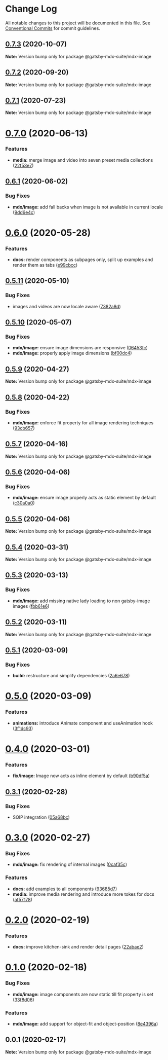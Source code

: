 # Change Log

All notable changes to this project will be documented in this file.
See [Conventional Commits](https://conventionalcommits.org) for commit guidelines.

## [0.7.3](https://github.com/axe312ger/gatsby-mdx-suite/compare/@gatsby-mdx-suite/mdx-image@0.7.2...@gatsby-mdx-suite/mdx-image@0.7.3) (2020-10-07)

**Note:** Version bump only for package @gatsby-mdx-suite/mdx-image





## [0.7.2](https://github.com/axe312ger/gatsby-mdx-suite/compare/@gatsby-mdx-suite/mdx-image@0.7.1...@gatsby-mdx-suite/mdx-image@0.7.2) (2020-09-20)

**Note:** Version bump only for package @gatsby-mdx-suite/mdx-image





## [0.7.1](https://github.com/axe312ger/gatsby-mdx-suite/compare/@gatsby-mdx-suite/mdx-image@0.7.0...@gatsby-mdx-suite/mdx-image@0.7.1) (2020-07-23)

**Note:** Version bump only for package @gatsby-mdx-suite/mdx-image





# [0.7.0](https://github.com/axe312ger/gatsby-suite-mdx/compare/@gatsby-mdx-suite/mdx-image@0.6.1...@gatsby-mdx-suite/mdx-image@0.7.0) (2020-06-13)


### Features

* **media:** merge image and video into seven preset media collections ([22f53e7](https://github.com/axe312ger/gatsby-suite-mdx/commit/22f53e794c5fda6d87682b46f81d617dedca216d))





## [0.6.1](https://github.com/axe312ger/gatsby-suite-mdx/compare/@gatsby-mdx-suite/mdx-image@0.6.0...@gatsby-mdx-suite/mdx-image@0.6.1) (2020-06-02)


### Bug Fixes

* **mdx/image:** add fall backs when image is not available in current locale ([9dd6e4c](https://github.com/axe312ger/gatsby-suite-mdx/commit/9dd6e4cbf65705d5117cef90876db3a569971aeb))





# [0.6.0](https://github.com/axe312ger/gatsby-suite-mdx/compare/@gatsby-mdx-suite/mdx-image@0.5.11...@gatsby-mdx-suite/mdx-image@0.6.0) (2020-05-28)


### Features

* **docs:** render components as subpages only, split up examples and render them as tabs ([e99cbcc](https://github.com/axe312ger/gatsby-suite-mdx/commit/e99cbcc1dc6ef76b1d419d8678628fd93dbef9c2))





## [0.5.11](https://github.com/axe312ger/gatsby-suite-mdx/compare/@gatsby-mdx-suite/mdx-image@0.5.10...@gatsby-mdx-suite/mdx-image@0.5.11) (2020-05-10)


### Bug Fixes

* images and videos are now locale aware ([7382a8d](https://github.com/axe312ger/gatsby-suite-mdx/commit/7382a8dceed2489fef5bf39927054074bf8e9b1a))





## [0.5.10](https://github.com/axe312ger/gatsby-suite-mdx/compare/@gatsby-mdx-suite/mdx-image@0.5.9...@gatsby-mdx-suite/mdx-image@0.5.10) (2020-05-07)


### Bug Fixes

* **mdx/image:** ensure image dimensions are responsive ([06453fc](https://github.com/axe312ger/gatsby-suite-mdx/commit/06453fc57629d7d1329453b868cb385be0c38e06))
* **mdx/image:** properly apply image dimensions ([bf00dc4](https://github.com/axe312ger/gatsby-suite-mdx/commit/bf00dc491879aa7ed384f04cd3f4af78bff27146))





## [0.5.9](https://github.com/axe312ger/gatsby-suite-mdx/compare/@gatsby-mdx-suite/mdx-image@0.5.8...@gatsby-mdx-suite/mdx-image@0.5.9) (2020-04-27)

**Note:** Version bump only for package @gatsby-mdx-suite/mdx-image





## [0.5.8](https://github.com/axe312ger/gatsby-suite-mdx/compare/@gatsby-mdx-suite/mdx-image@0.5.7...@gatsby-mdx-suite/mdx-image@0.5.8) (2020-04-22)


### Bug Fixes

* **mdx/image:** enforce fit property for all image rendering techniques ([93cb657](https://github.com/axe312ger/gatsby-suite-mdx/commit/93cb657a9bcb7bda90cb02ca68f3c1686ae70e9c))





## [0.5.7](https://github.com/axe312ger/gatsby-suite-mdx/compare/@gatsby-mdx-suite/mdx-image@0.5.6...@gatsby-mdx-suite/mdx-image@0.5.7) (2020-04-16)

**Note:** Version bump only for package @gatsby-mdx-suite/mdx-image





## [0.5.6](https://github.com/axe312ger/gatsby-suite-mdx/compare/@gatsby-mdx-suite/mdx-image@0.5.5...@gatsby-mdx-suite/mdx-image@0.5.6) (2020-04-06)


### Bug Fixes

* **mdx/image:** ensure image properly acts as static element by default ([c30a0a0](https://github.com/axe312ger/gatsby-suite-mdx/commit/c30a0a03e6091d030c2c45e97c330ac008b33e48))





## [0.5.5](https://github.com/axe312ger/gatsby-suite-mdx/compare/@gatsby-mdx-suite/mdx-image@0.5.4...@gatsby-mdx-suite/mdx-image@0.5.5) (2020-04-06)

**Note:** Version bump only for package @gatsby-mdx-suite/mdx-image





## [0.5.4](https://github.com/axe312ger/gatsby-suite-mdx/compare/@gatsby-mdx-suite/mdx-image@0.5.3...@gatsby-mdx-suite/mdx-image@0.5.4) (2020-03-31)

**Note:** Version bump only for package @gatsby-mdx-suite/mdx-image





## [0.5.3](https://github.com/axe312ger/gatsby-suite-mdx/compare/@gatsby-mdx-suite/mdx-image@0.5.2...@gatsby-mdx-suite/mdx-image@0.5.3) (2020-03-13)


### Bug Fixes

* **mdx/image:** add missing native lady loading to non gatsby-image images ([fbb61e6](https://github.com/axe312ger/gatsby-suite-mdx/commit/fbb61e6541ec51d4a23e08df6790eaa9795eae6d))





## [0.5.2](https://github.com/axe312ger/gatsby-suite-mdx/compare/@gatsby-mdx-suite/mdx-image@0.5.1...@gatsby-mdx-suite/mdx-image@0.5.2) (2020-03-11)

**Note:** Version bump only for package @gatsby-mdx-suite/mdx-image





## [0.5.1](https://github.com/axe312ger/gatsby-mdx-suite/compare/@gatsby-mdx-suite/mdx-image@0.5.0...@gatsby-mdx-suite/mdx-image@0.5.1) (2020-03-09)


### Bug Fixes

* **build:** restructure and simplify dependencies ([2a6e678](https://github.com/axe312ger/gatsby-mdx-suite/commit/2a6e6784431358d1bc05f76912455c28ed565db0))





# [0.5.0](https://github.com/axe312ger/gatsby-mdx-suite/compare/@gatsby-mdx-suite/mdx-image@0.4.0...@gatsby-mdx-suite/mdx-image@0.5.0) (2020-03-09)


### Features

* **animations:** introduce Animate component and useAnimation hook ([3f1dc93](https://github.com/axe312ger/gatsby-mdx-suite/commit/3f1dc93ce4e2f57718c8f94a9f96aadc6b94014b))





# [0.4.0](https://github.com/axe312ger/gatsby-mdx-suite/compare/@gatsby-mdx-suite/mdx-image@0.3.1...@gatsby-mdx-suite/mdx-image@0.4.0) (2020-03-01)


### Features

* **fix/image:** Image now acts as inline element by default ([b90df5a](https://github.com/axe312ger/gatsby-mdx-suite/commit/b90df5a354727071b84456f66c25c84064740da5))





## [0.3.1](https://github.com/axe312ger/gatsby-mdx-suite/compare/@gatsby-mdx-suite/mdx-image@0.3.0...@gatsby-mdx-suite/mdx-image@0.3.1) (2020-02-28)


### Bug Fixes

* SQIP integration ([05a68bc](https://github.com/axe312ger/gatsby-mdx-suite/commit/05a68bcdfeb10faa4f516a48f0bbdad9c3d3eb63))





# [0.3.0](https://github.com/axe312ger/gatsby-mdx-suite/compare/@gatsby-mdx-suite/mdx-image@0.2.0...@gatsby-mdx-suite/mdx-image@0.3.0) (2020-02-27)


### Bug Fixes

* **mdx/image:** fix rendering of internal images ([0caf35c](https://github.com/axe312ger/gatsby-mdx-suite/commit/0caf35c5f5cf3e399fdf6b3856d56dc4d449fe54))


### Features

* **docs:** add examples to all components ([93685d7](https://github.com/axe312ger/gatsby-mdx-suite/commit/93685d78039085ecf68a3d6513716e678441e1f4))
* **media:** improve media rendering and introduce more tokes for docs ([af57178](https://github.com/axe312ger/gatsby-mdx-suite/commit/af57178d749e394c1dcd25d29fc06037d3e05a1d))





# [0.2.0](https://github.com/axe312ger/gatsby-mdx-suite/compare/@gatsby-mdx-suite/mdx-image@0.1.0...@gatsby-mdx-suite/mdx-image@0.2.0) (2020-02-19)


### Features

* **docs:** improve kitchen-sink and render detail pages ([22abae2](https://github.com/axe312ger/gatsby-mdx-suite/commit/22abae27ee2aaab5d6ead0c5957a1b27b379b223))





# [0.1.0](https://github.com/axe312ger/gatsby-mdx-suite/compare/@gatsby-mdx-suite/mdx-image@0.0.1...@gatsby-mdx-suite/mdx-image@0.1.0) (2020-02-18)


### Bug Fixes

* **mdx/image:** image components are now static till fit property is set ([33f8d06](https://github.com/axe312ger/gatsby-mdx-suite/commit/33f8d0632b4d1a8afa6620d12cfdbf309fc90f85))


### Features

* **mdx/image:** add support for object-fit and object-position ([8e4396a](https://github.com/axe312ger/gatsby-mdx-suite/commit/8e4396aacc8c7034fd38a9472be1666481fb5eaf))





## 0.0.1 (2020-02-17)

**Note:** Version bump only for package @gatsby-mdx-suite/mdx-image
